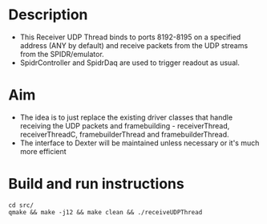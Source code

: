 Description
===========
* This Receiver UDP Thread binds to ports 8192-8195 on a specified address (ANY by default) and receive packets from the UDP streams from the SPIDR/emulator.
* SpidrController and SpidrDaq are used to trigger readout as usual.

Aim
===
* The idea is to just replace the existing driver classes that handle receiving the UDP packets and framebuilding - receiverThread, receiverThreadC, framebuilderThread and framebuilderThread.
* The interface to Dexter will be maintained unless necessary or it's much more efficient

Build and run instructions
==========================
```
cd src/
qmake && make -j12 && make clean && ./receiveUDPThread
```

